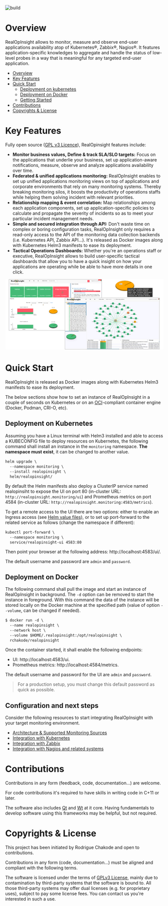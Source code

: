 
![build](https://github.com/rchakode/realopinsight/workflows/CI/badge.svg)

# Overview
RealOpInsight allows to monitor, measure and observe end-user applications availability atop of Kubernetes®, Zabbix®, Nagios®. It features application-specific knowledges to aggregate and handle the status of low-level probes in a way that is meaningful for any targeted end-user application.

- [Overview](#overview)
- [Key Features](#key-features)
- [Quick Start](#quick-start)
    - [Deployment on kubernetes](#deployment-on-kubernetes)
    - [Deployment on Docker](#deployment-on-docker)
    - [Getting Started](#getting-started)
- [Contributions](#contributions)
- [Copyrights & License](#copyrights--license)

# Key Features
Fully open source ([GPL v3 Licence](LICENSE)), RealOpinsight features include:
* **Monitor business values, Define & track SLA/SLO targets:** Focus on the applications that underlie your business, set up application-aware notifications, measure, observe and analyze applications availability over time.
* **Federated & unified applications monitoring:** RealOpInsight enables to set up unified applications monitoring views on top of applications and corporate environments that rely on many monitoring systems. Thereby breaking monitoring silos, it boosts the productivity of operations staffs while helping them solving incident with relevant priorities.
* **Relationship mapping & event correlation:** Map relationships among each application components, set up application-specific policies to calculate and propagate the severity of incidents so as to meet your particular incident management needs.
* **Simple and secured integration through API:** Don't waste time on complex or boring configuration tasks, RealOpInsight only requires a read-only access to the API of the monitoring data collection backends (i.e. Kubernetes API, Zabbix API...). It's released as Docker images along with Kubernetes Helm3 manifests to ease its deployment.
* **Tactical Operations Dashboards:** Whether you're an operations staff or executive, RealOpInsight allows to build user-specific tactical dashboards that allow you to have a quick insight on how your applications are operating while be able to have more details in one click.

![](./images/banners/screenshots.png)

# Quick Start
RealOpInsight is released as Docker images along with Kubernetes Helm3 manifests to ease its deployment.

The below sections show how to set an instance of RealOpInsight in a couple of seconds on Kubernetes or on an [OCI](https://opencontainers.org/)-compliant container engine (Docker, Podman, CRI-O, etc).

## Deployment on Kubernetes
Assuming you have a Linux terminal with Helm3 installed and able to access a KUBECONFIG file to deploy resources on Kubernetes, the following command shall install an instance in the `monitoring` namespace. **The namespace must exist**, it can be changed to another value.

```
helm upgrade \
  --namespace monitoring \
  --install realopinsight \
  helm/realopinsight/
```

By default the Helm manifests also deploy a ClusterIP service named realopinsiht to expose the UI on port 80 (in-cluster URL: `http://realopinsight.monitoring/ui`) and Prometheus metrics on port 4584 (in-cluster URL: `http://realopinsight.monitoring:4583/metrics`).

To get a remote access to the UI there are two options: either to enable an Ingress access (see [Helm value files](helm/realopinsight/values.yaml)), or to set up port-forward to the related service as follows (change the namespace if different):

```
kubectl port-forward \
  --namespace monitoring \
  service/realopinsight-ui 4583:80
```

Then point your browser at the following address: http://localhost:4583/ui/.

The default username and password are `admin` and `password`.

## Deployment on Docker
The following command shall pull the image and start an instance of RealOpInsight in background. The `-d` option can be removed to start the instance in foreground.
With this command the data of the instance will be stored locally on the Docker machine at the specified path (value of option `--volume`, can be changed if needed).

```
$ docker run -d \
  --name realopinsight \
  --network host \
  --volume $HOME/.realopinsight:/opt/realopinsight \
  rchakode/realopinsight
```

Once the container started, it shall enable the following endpoints:
 * UI: http://localhost:4583/ui.
 * Prometheus metrics: http://localhost:4584/metrics.

The default username and password for the UI are `admin` and `password`.

> For a production setup, you must change this default password as quick as possible.

## Configuration and next steps
Consider the following resources to start integrating RealOpInsight with your target monitoring environment.
* [Architecture & Supported Monitoring Sources](https://realopinsight.com/docs/monitoring-data-sources/)
* [Integration with Kubernetes](https://realopinsight.com/docs/quickstart-kubernetes-dashboard/)
* [Integration with Zabbix](https://realopinsight.com/docs/quickstart-zabbix-dashboard/)
* [Integration with Nagios and related systems](https://realopinsight.com/docs/quickstart-nagios-icinga-centreon-dashboard/)

# Contributions
Contributions in any form (feedback, code, documentation...) are welcome.

For code contributions it's required to have skills in writing code in C+11 or later.

The software also includes [Qt](https://www.qt.io/) and [Wt](https://www.webtoolkit.eu/wt) at it core. Having fundamentals to develop software using this frameworks may be helpful, but not required.

# Copyrights & License
This project has been initiated by Rodrigue Chakode and open to contributions.

Contributions in any form (code, documentation...) must be aligned and compliant with the following terms.

The software is licensed under the terms of [GPLv3 License](LICENSE), mainly due to contamination by third-party systems that the software is bound to. All those third-party systems may offer dual licenses (e.g. for proprietary uses), subject to pay some license fees. You can contact us you're interested in such a use.
